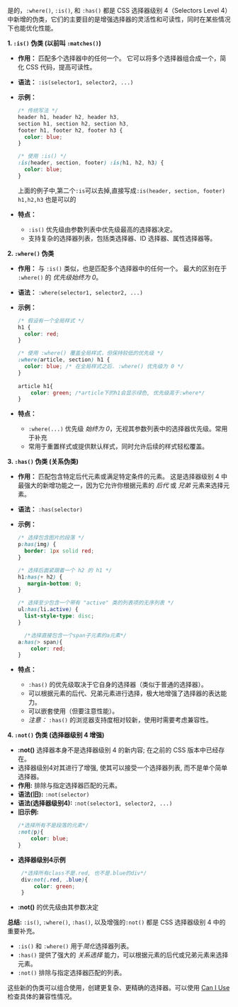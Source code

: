 是的，`:where()`, `:is()`, 和 `:has()` 都是 CSS 选择器级别 4（Selectors Level 4）中新增的伪类，它们的主要目的是增强选择器的灵活性和可读性，同时在某些情况下也能优化性能。

**1. `:is()` 伪类 (以前叫 `:matches()`)**

*   **作用：** 匹配多个选择器中的任何一个。 它可以将多个选择器组合成一个，简化 CSS 代码，提高可读性。
*   **语法：** `:is(selector1, selector2, ...)`
*   **示例：**

    ```css
    /* 传统写法 */
    header h1, header h2, header h3,
    section h1, section h2, section h3,
    footer h1, footer h2, footer h3 {
      color: blue;
    }

    /* 使用 :is() */
    :is(header, section, footer) :is(h1, h2, h3) {
      color: blue;
    }
    ```
    上面的例子中,第二个`:is`可以去掉,直接写成`:is(header, section, footer) h1,h2,h3` 也是可以的

*   **特点：**
    *   `:is()` 优先级由参数列表中优先级最高的选择器决定。
    *   支持复杂的选择器列表，包括类选择器、ID 选择器、属性选择器等。

**2. `:where()` 伪类**

*   **作用：** 与 `:is()` 类似，也是匹配多个选择器中的任何一个。 最大的区别在于 `:where()` 的 *优先级始终为 0*。
*   **语法：** `:where(selector1, selector2, ...)`
*   **示例：**

    ```css
    /* 假设有一个全局样式 */
    h1 {
      color: red;
    }

    /* 使用 :where() 覆盖全局样式，但保持较低的优先级 */
    :where(article, section) h1 {
      color: blue; /* 在全局样式之后. :where() 优先级为 0 */
    }
      
    article h1{
        color: green; /*article下的h1会显示绿色, 优先级高于:where*/
    }
    ```

*   **特点：**
    *   `:where(...)` 优先级 *始终为 0*，无视其参数列表中的选择器优先级。常用于补充
    *   常用于重置样式或提供默认样式，同时允许后续的样式轻松覆盖。

**3. `:has()` 伪类 (关系伪类)**

*   **作用：** 匹配包含特定后代元素或满足特定条件的元素。  这是选择器级别 4 中最强大的新增功能之一，因为它允许你根据元素的 *后代* 或 *兄弟* 元素来选择元素。
*   **语法：** `:has(selector)`
*   **示例：**

    ```css
    /* 选择包含图片的段落 */
    p:has(img) {
      border: 1px solid red;
    }

    /* 选择后面紧跟着一个 h2 的 h1 */
    h1:has(+ h2) {
       margin-bottom: 0;
    }

    /* 选择至少包含一个带有 "active" 类的列表项的无序列表 */
    ul:has(li.active) {
      list-style-type: disc;
    }

      /*选择直接包含一个span子元素的a元素*/
    a:has(> span){
        color: red;
    }
    ```

*   **特点：**
    *   `:has()` 的优先级取决于它自身的选择器（类似于普通的选择器）。
    *   可以根据元素的后代、兄弟元素进行选择，极大地增强了选择器的表达能力。
    *   可以嵌套使用（但要注意性能）。
    *   *注意：*  `:has()` 的浏览器支持度相对较新，使用时需要考虑兼容性。

**4. `:not()` 伪类 (选择器级别 4 增强)**

*   **:not()** 选择器本身不是选择器级别 4 的新内容; 在之前的 CSS 版本中已经存在。
*   选择器级别4对其进行了增强, 使其可以接受一个选择器列表, 而不是单个简单选择器。
*   **作用:** 排除与指定选择器匹配的元素。
* **语法(旧):** `:not(selector)`
* **语法(选择器级别4):** `:not(selector1, selector2, ...)`
*   **旧示例:**
    ```css
    /*选择所有不是段落的元素*/
    :not(p){
        color: blue;
    }
    ```
* **选择器级别4示例**
   ```css
    /*选择所有class不是.red, 也不是.blue的div*/
    div:not(.red, .blue){
        color: green;
    }
   ```
*  **:not()** 的优先级由其参数决定

**总结:**
`:is()`, `:where()`, `:has()`, 以及增强的`:not()` 都是 CSS 选择器级别 4 中的重要补充。

*   `:is()` 和 `:where()` 用于*简化*选择器列表。
*   `:has()` 提供了强大的 *关系选择* 能力，可以根据元素的后代或兄弟元素来选择元素。
*   `:not()` 排除与指定选择器匹配的列表。

这些新的伪类可以组合使用，创建更复杂、更精确的选择器。可以使用 [Can I Use]([https://caniuse.com/](https://caniuse.com/)) 检查具体的兼容性情况。

